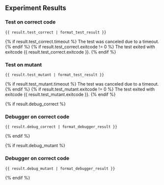 ## Experiment Results

### Test on correct code
```
{{ result.test_correct | format_test_result }}
```
{% if result.test_correct.timeout %}
The test was canceled due to a timeout.
{% endif %}
{% if result.test_correct.exitcode != 0 %}
The test exited with exitcode {{ result.test_correct.exitcode }}.
{% endif %}

### Test on mutant
```
{{ result.test_mutant | format_test_result }}
```
{% if result.test_mutant.timeout %}
The test was canceled due to a timeout.
{% endif %}
{% if result.test_mutant.exitcode != 0 %}
The test exited with exitcode {{ result.test_mutant.exitcode }}.
{% endif %}

{% if result.debug_correct %}
### Debugger on correct code
```
{{ result.debug_correct | format_debugger_result }}
```
{% endif %}

{% if result.debug_mutant %}
### Debugger on correct code
```
{{ result.debug_mutant | format_debugger_result }}
```
{% endif %}

